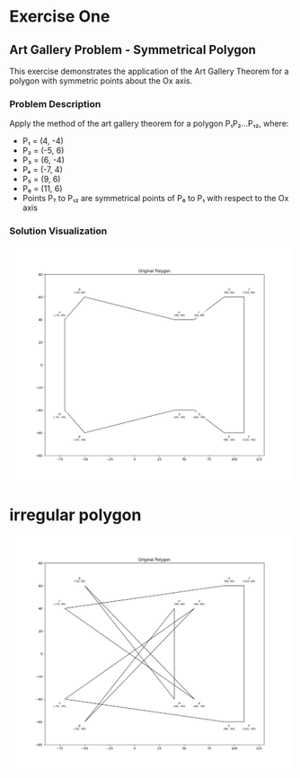 # Exercise One
## Art Gallery Problem - Symmetrical Polygon

This exercise demonstrates the application of the Art Gallery Theorem for a polygon with symmetric points about the Ox axis.

### Problem Description
Apply the method of the art gallery theorem for a polygon P₁P₂...P₁₂, where:
- P₁ = (4, -4)
- P₂ = (-5, 6)
- P₃ = (6, -4)
- P₄ = (-7, 4)
- P₅ = (9, 6)
- P₆ = (11, 6)
- Points P₇ to P₁₂ are symmetrical points of P₆ to P₁ with respect to the Ox axis

### Solution Visualization
![Solution Visualization](art_gallery_solution.gif)
# irregular polygon
![Solution Visualization](irregular.gif)
